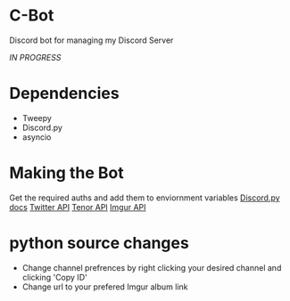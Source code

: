 # C-Bot
Discord bot for managing my Discord Server 

*IN PROGRESS*

# Dependencies
- Tweepy
- Discord.py
- asyncio

# Making the Bot
Get the required auths and add them to enviornment variables
[Discord.py docs](https://discordpy.readthedocs.io/en/latest/discord.html) 
[Twitter API](https://developer.twitter.com/en/docs/basics/getting-started) 
[Tenor API](https://tenor.com/gifapi/documentation)
[Imgur API](https://apidocs.imgur.com/?version=latest)
# python source changes
- Change channel prefrences by right clicking your desired channel and clicking 'Copy ID'
- Change url to your prefered Imgur album link

